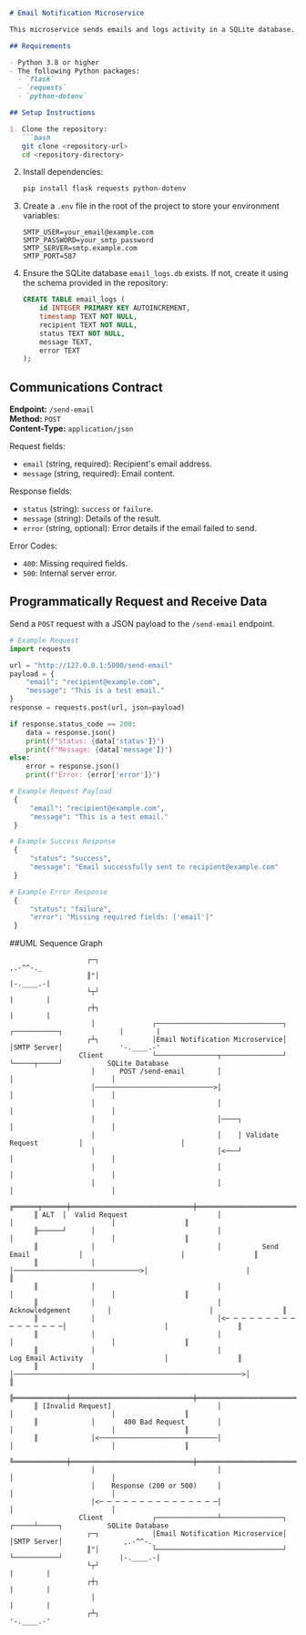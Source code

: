 ```markdown
# Email Notification Microservice

This microservice sends emails and logs activity in a SQLite database.

## Requirements

- Python 3.8 or higher
- The following Python packages:
  - `flask`
  - `requests`
  - `python-dotenv`

## Setup Instructions

1. Clone the repository:
   ```bash
   git clone <repository-url>
   cd <repository-directory>
   ```

2. Install dependencies:
   ```bash
   pip install flask requests python-dotenv
   ```

3. Create a `.env` file in the root of the project to store your environment variables:
   ```plaintext
   SMTP_USER=your_email@example.com
   SMTP_PASSWORD=your_smtp_password
   SMTP_SERVER=smtp.example.com
   SMTP_PORT=587
   ```

4. Ensure the SQLite database `email_logs.db` exists. If not, create it using the schema provided in the repository:
   ```sql
   CREATE TABLE email_logs (
       id INTEGER PRIMARY KEY AUTOINCREMENT,
       timestamp TEXT NOT NULL,
       recipient TEXT NOT NULL,
       status TEXT NOT NULL,
       message TEXT,
       error TEXT
   );
   ```

## Communications Contract

**Endpoint:** `/send-email`  
**Method:** `POST`  
**Content-Type:** `application/json`  

Request fields:  
- `email` (string, required): Recipient's email address.  
- `message` (string, required): Email content.  

Response fields:  
- `status` (string): `success` or `failure`.  
- `message` (string): Details of the result.  
- `error` (string, optional): Error details if the email failed to send.  

Error Codes:  
- `400`: Missing required fields.  
- `500`: Internal server error.  

## Programmatically Request and Receive Data

Send a `POST` request with a JSON payload to the `/send-email` endpoint.

```python
# Example Request
import requests

url = "http://127.0.0.1:5000/send-email"
payload = {
    "email": "recipient@example.com",
    "message": "This is a test email."
}
response = requests.post(url, json=payload)

if response.status_code == 200:
    data = response.json()
    print(f"Status: {data['status']}")
    print(f"Message: {data['message']}")
else:
    error = response.json()
    print(f"Error: {error['error']}")

# Example Request Payload
 {
     "email": "recipient@example.com",
     "message": "This is a test email."
 }

# Example Success Response
 {
     "status": "success",
     "message": "Email successfully sent to recipient@example.com"
 }

# Example Error Response
 {
     "status": "failure",
     "error": "Missing required fields: ['email']"
 }
```
##UML Sequence Graph

                       ┌─┐                                                                                    ,.-^^-._              
                       ║"│                                                                                   |-.____.-|             
                       └┬┘                                                                                   |        |             
                       ┌┼┐                                                                                   |        |             
                        │              ┌───────────────────────────────┐          ┌───────────┐              |        |             
                       ┌┴┐             │Email Notification Microservice│          │SMTP Server│              '-.____.-'             
                     Client            └───────────────┬───────────────┘          └─────┬─────┘           SQLite Database           
                        │      POST /send-email        │                                │                        │                  
                        │─────────────────────────────>│                                │                        │                  
                        │                              │                                │                        │                  
                        │                              │────┐                           │                        │                  
                        │                              │    │ Validate Request          │                        │                  
                        │                              │<───┘                           │                        │                  
                        │                              │                                │                        │                  
                        │                              │                                │                        │                  
          ╔══════╤══════╪══════════════════════════════╪════════════════════════════════╪════════════════════════╪═════════════════╗
          ║ ALT  │  Valid Request                      │                                │                        │                 ║
          ╟──────┘      │                              │                                │                        │                 ║
          ║             │                              │          Send Email            │                        │                 ║
          ║             │                              │───────────────────────────────>│                        │                 ║
          ║             │                              │                                │                        │                 ║
          ║             │                              │        Acknowledgement         │                        │                 ║
          ║             │                              │<─ ─ ─ ─ ─ ─ ─ ─ ─ ─ ─ ─ ─ ─ ─ ─│                        │                 ║
          ║             │                              │                                │                        │                 ║
          ║             │                              │                   Log Email Activity                    │                 ║
          ║             │                              │────────────────────────────────────────────────────────>│                 ║
          ╠═════════════╪══════════════════════════════╪════════════════════════════════╪════════════════════════╪═════════════════╣
          ║ [Invalid Request]                          │                                │                        │                 ║
          ║             │       400 Bad Request        │                                │                        │                 ║
          ║             │<─────────────────────────────│                                │                        │                 ║
          ╚═════════════╪══════════════════════════════╪════════════════════════════════╪════════════════════════╪═════════════════╝
                        │                              │                                │                        │                  
                        │    Response (200 or 500)     │                                │                        │                  
                        │<─ ─ ─ ─ ─ ─ ─ ─ ─ ─ ─ ─ ─ ─ ─│                                │                        │                  
                     Client            ┌───────────────┴───────────────┐          ┌─────┴─────┐           SQLite Database           
                       ┌─┐             │Email Notification Microservice│          │SMTP Server│               ,.-^^-._              
                       ║"│             └───────────────────────────────┘          └───────────┘              |-.____.-|             
                       └┬┘                                                                                   |        |             
                       ┌┼┐                                                                                   |        |             
                        │                                                                                    |        |             
                       ┌┴┐                                                                                   '-.____.-'             

```
